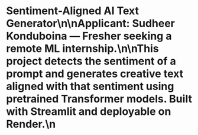 # Sentiment-Aligned AI Text Generator\n\n**Applicant:** Sudheer Konduboina — Fresher seeking a remote ML internship.\n\nThis project detects the sentiment of a prompt and generates creative text aligned with that sentiment using pretrained Transformer models. Built with Streamlit and deployable on Render.\n